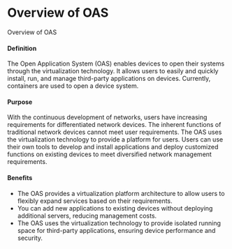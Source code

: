 Overview of OAS
===============

Overview of OAS

#### Definition

The Open Application System (OAS) enables devices to open their systems through the virtualization technology. It allows users to easily and quickly install, run, and manage third-party applications on devices. Currently, containers are used to open a device system.


#### Purpose

With the continuous development of networks, users have increasing requirements for differentiated network devices. The inherent functions of traditional network devices cannot meet user requirements. The OAS uses the virtualization technology to provide a platform for users. Users can use their own tools to develop and install applications and deploy customized functions on existing devices to meet diversified network management requirements.


#### Benefits

* The OAS provides a virtualization platform architecture to allow users to flexibly expand services based on their requirements.
* You can add new applications to existing devices without deploying additional servers, reducing management costs.
* The OAS uses the virtualization technology to provide isolated running space for third-party applications, ensuring device performance and security.